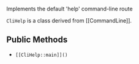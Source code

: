 Implements the default 'help' command-line route

`CliHelp` is a class derived from [[CommandLine]].

## Public Methods

* `[[CliHelp::main]]()`

